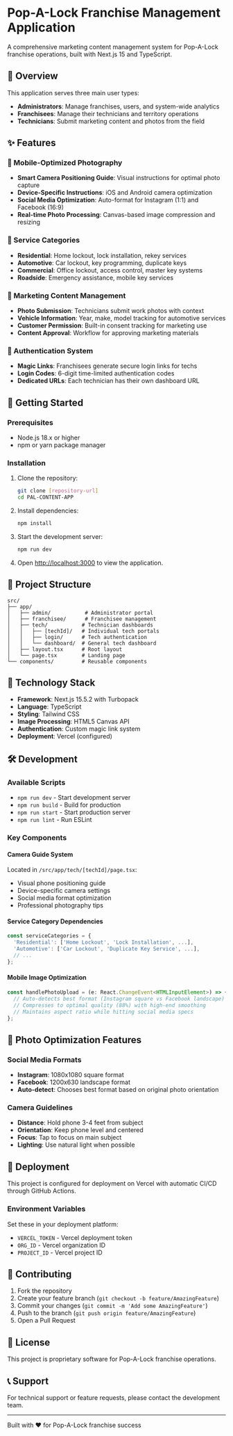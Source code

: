 # Pop-A-Lock Franchise Management Application

A comprehensive marketing content management system for Pop-A-Lock franchise operations, built with Next.js 15 and TypeScript.

## 🔐 Overview

This application serves three main user types:
- **Administrators**: Manage franchises, users, and system-wide analytics
- **Franchisees**: Manage their technicians and territory operations
- **Technicians**: Submit marketing content and photos from the field

## ✨ Features

### 📱 Mobile-Optimized Photography
- **Smart Camera Positioning Guide**: Visual instructions for optimal photo capture
- **Device-Specific Instructions**: iOS and Android camera optimization
- **Social Media Optimization**: Auto-format for Instagram (1:1) and Facebook (16:9)
- **Real-time Photo Processing**: Canvas-based image compression and resizing

### 🚗 Service Categories
- **Residential**: Home lockout, lock installation, rekey services
- **Automotive**: Car lockout, key programming, duplicate keys
- **Commercial**: Office lockout, access control, master key systems
- **Roadside**: Emergency assistance, mobile key services

### 🎯 Marketing Content Management
- **Photo Submission**: Technicians submit work photos with context
- **Vehicle Information**: Year, make, model tracking for automotive services
- **Customer Permission**: Built-in consent tracking for marketing use
- **Content Approval**: Workflow for approving marketing materials

### 🔗 Authentication System
- **Magic Links**: Franchisees generate secure login links for techs
- **Login Codes**: 6-digit time-limited authentication codes
- **Dedicated URLs**: Each technician has their own dashboard URL

## 🚀 Getting Started

### Prerequisites
- Node.js 18.x or higher
- npm or yarn package manager

### Installation

1. Clone the repository:
   ```bash
   git clone [repository-url]
   cd PAL-CONTENT-APP
   ```

2. Install dependencies:
   ```bash
   npm install
   ```

3. Start the development server:
   ```bash
   npm run dev
   ```

4. Open [http://localhost:3000](http://localhost:3000) to view the application.

## 📁 Project Structure

```
src/
├── app/
│   ├── admin/           # Administrator portal
│   ├── franchisee/      # Franchisee management
│   ├── tech/           # Technician dashboards
│   │   ├── [techId]/   # Individual tech portals
│   │   ├── login/      # Tech authentication
│   │   └── dashboard/  # General tech dashboard
│   ├── layout.tsx      # Root layout
│   └── page.tsx        # Landing page
└── components/         # Reusable components
```

## 🎨 Technology Stack

- **Framework**: Next.js 15.5.2 with Turbopack
- **Language**: TypeScript
- **Styling**: Tailwind CSS
- **Image Processing**: HTML5 Canvas API
- **Authentication**: Custom magic link system
- **Deployment**: Vercel (configured)

## 🛠️ Development

### Available Scripts

- `npm run dev` - Start development server
- `npm run build` - Build for production
- `npm run start` - Start production server
- `npm run lint` - Run ESLint

### Key Components

#### Camera Guide System
Located in `/src/app/tech/[techId]/page.tsx`:
- Visual phone positioning guide
- Device-specific camera settings
- Social media format optimization
- Professional photography tips

#### Service Category Dependencies
```typescript
const serviceCategories = {
  'Residential': ['Home Lockout', 'Lock Installation', ...],
  'Automotive': ['Car Lockout', 'Duplicate Key Service', ...],
  // ...
};
```

#### Mobile Image Optimization
```typescript
const handlePhotoUpload = (e: React.ChangeEvent<HTMLInputElement>) => {
  // Auto-detects best format (Instagram square vs Facebook landscape)
  // Compresses to optimal quality (88%) with high-end smoothing
  // Maintains aspect ratio while hitting social media specs
};
```

## 📸 Photo Optimization Features

### Social Media Formats
- **Instagram**: 1080x1080 square format
- **Facebook**: 1200x630 landscape format
- **Auto-detect**: Chooses best format based on original photo orientation

### Camera Guidelines
- **Distance**: Hold phone 3-4 feet from subject
- **Orientation**: Keep phone level and centered
- **Focus**: Tap to focus on main subject
- **Lighting**: Use natural light when possible

## 🚀 Deployment

This project is configured for deployment on Vercel with automatic CI/CD through GitHub Actions.

### Environment Variables
Set these in your deployment platform:
- `VERCEL_TOKEN` - Vercel deployment token
- `ORG_ID` - Vercel organization ID  
- `PROJECT_ID` - Vercel project ID

## 🤝 Contributing

1. Fork the repository
2. Create your feature branch (`git checkout -b feature/AmazingFeature`)
3. Commit your changes (`git commit -m 'Add some AmazingFeature'`)
4. Push to the branch (`git push origin feature/AmazingFeature`)
5. Open a Pull Request

## 📄 License

This project is proprietary software for Pop-A-Lock franchise operations.

## 📞 Support

For technical support or feature requests, please contact the development team.

---

Built with ❤️ for Pop-A-Lock franchise success